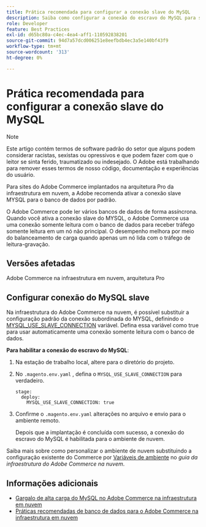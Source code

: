 ```yaml
---
title: Prática recomendada para configurar a conexão slave do MySQL
description: Saiba como configurar a conexão do escravo do MySQL para sites do Adobe Commerce implantados na infraestrutura de nuvem.
role: Developer
feature: Best Practices
exl-id: d65bc80a-c4ec-4ea4-aff1-110592838201
source-git-commit: 94d7a57dcd006251e8eefbdb4ec3a5e140bf43f9
workflow-type: tm+mt
source-wordcount: '313'
ht-degree: 0%

---
```


# Prática recomendada para configurar a conexão slave do MySQL

>[!NOTE]
>
>Este artigo contém termos de software padrão do setor que alguns podem considerar racistas, sexistas ou opressivos e que podem fazer com que o leitor se sinta ferido, traumatizado ou indesejado. O Adobe está trabalhando para remover esses termos de nosso código, documentação e experiências do usuário.

Para sites do Adobe Commerce implantados na arquitetura Pro da infraestrutura em nuvem, a Adobe recomenda ativar a conexão slave MYSQL para o banco de dados por padrão.

O Adobe Commerce pode ler vários bancos de dados de forma assíncrona. Quando você ativa a conexão slave do MYSQL, o Adobe Commerce usa uma conexão somente leitura com o banco de dados para receber tráfego somente leitura em um nó não principal. O desempenho melhora por meio do balanceamento de carga quando apenas um nó lida com o tráfego de leitura-gravação.

## Versões afetadas

Adobe Commerce na infraestrutura em nuvem, arquitetura Pro

## Configurar conexão do MySQL slave

Na infraestrutura do Adobe Commerce na nuvem, é possível substituir a configuração padrão da conexão subordinada do MYSQL, definindo o [MYSQL_USE_SLAVE_CONNECTION](https://experienceleague.adobe.com/docs/commerce-cloud-service/user-guide/configure/env/stage/variables-deploy.html#mysql_use_slave_connection) variável. Defina essa variável como true para usar automaticamente uma conexão somente leitura com o banco de dados.

**Para habilitar a conexão do escravo do MySQL**:

1. Na estação de trabalho local, altere para o diretório do projeto.

1. No `.magento.env.yaml` , defina o `MYSQL_USE_SLAVE_CONNECTION` para verdadeiro.

   ```
   stage:
     deploy:
       MYSQL_USE_SLAVE_CONNECTION: true
   ```

1. Confirme o `.magento.env.yaml` alterações no arquivo e envio para o ambiente remoto.

   Depois que a implantação é concluída com sucesso, a conexão do escravo do MySQL é habilitada para o ambiente de nuvem.

Saiba mais sobre como personalizar o ambiente de nuvem substituindo a configuração existente do Commerce por [Variáveis de ambiente](https://experienceleague.adobe.com/docs/commerce-cloud-service/user-guide/configure/env/configure-env-yaml.html#environment-variables) no _guia da infraestrutura do Adobe Commerce na nuvem_.

## Informações adicionais

- [Gargalo de alta carga do MySQL no Adobe Commerce na infraestrutura em nuvem](https://experienceleague.adobe.com/docs/commerce-knowledge-base/kb/troubleshooting/database/mysql-high-load-bottleneck-in-magento-commerce-cloud.html?lang=en)
- [Práticas recomendadas de banco de dados para o Adobe Commerce na infraestrutura em nuvem](database-on-cloud.md)
